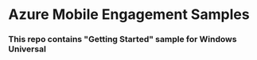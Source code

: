 # Azure Mobile Engagement Samples

### This repo contains "Getting Started" sample for Windows Universal

